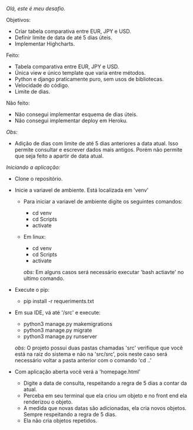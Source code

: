 *Olá, este é meu desafio.*

Objetivos:

* Criar tabela comparativa entre EUR, JPY e USD.
* Definir limite de data de até 5 dias úteis.
* Implementar Highcharts.

Feito:

* Tabela comparativa entre EUR, JPY e USD.
* Única view e único template que varia entre métodos. 
* Python e django praticamente puro, sem usos de bibliotecas.
* Velocidade do código.
* Limite de dias.

Não feito: 

* Não consegui implementar esquema de dias úteis.
* Não consegui implementar deploy em Heroku.

*Obs:*

* Adição de dias com limite de até 5 dias anteriores a data atual. Isso permite consultar e escrever dados mais antigos. Porém não permite que seja feito a apartir de data atual. 


*Iniciando a aplicação:*

* Clone o repositório.
* Inicie a variavel de ambiente. Está localizada em 'venv'
    * Para iniciar a variavel de ambiente digite os seguintes comandos: 
        * cd venv
        * cd Scripts
        * activate
    * Em linux:
        * cd venv
        * cd Scripts
        * activate

        *obs:* Em alguns casos será necessário executar 'bash actiavte' no ultimo comando.

* Execute o pip:

    * pip install -r  requeriments.txt   

* Em sua IDE, vá até '/src' e execute:

    * python3 manage.py makemigrations
    * python3 manage.py migrate
    * python3 manage.py runserver

    *obs*: O projeto possui duas pastas chamadas 'src' verifique que você está na raiz do sistema e não na 'src/src', pois neste caso será necessário voltar a pasta anterior com o comando 'cd ..'    

* Com aplicação aberta você verá a 'homepage.html'

   * Digite  a data de consulta, respeitando a regra de 5 dias a contar da atual.
   * Perceba em seu terminal que ela criou um objeto e no front end ela renderizou o objeto.
   * A medida que novas datas são adicionadas, ela cria novos objetos. Sempre respeitando a regra de 5 dias.
   * Ela não cria objetos repetidos.